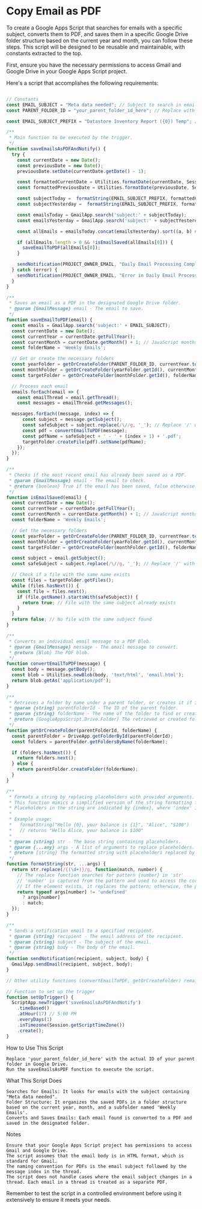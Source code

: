 # Copy Email as PDF

To create a Google Apps Script that searches for emails with a specific subject, converts them to PDF, and saves them in a specific Google Drive folder structure based on the current year and month, you can follow these steps. This script will be designed to be reusable and maintainable, with constants extracted to the top.

First, ensure you have the necessary permissions to access Gmail and Google Drive in your Google Apps Script project.

Here's a script that accomplishes the following requirements:

```javascript

// Constants
const EMAIL_SUBJECT = "Meta data needed"; // Subject to search in emails
const PARENT_FOLDER_ID = "your_parent_folder_id_here"; // Replace with your actual parent folder ID

const EMAIL_SUBJECT_PREFIX = "Datastore Inventory Report ({0}) Temp"; // Base subject to search in emails

/**
 * Main function to be executed by the trigger.
 */
function saveEmailsAsPDFAndNotify() {
  try {
    const currentDate = new Date();
    const previousDate = new Date();
    previousDate.setDate(currentDate.getDate() - 1);

    const formattedCurrentDate = Utilities.formatDate(currentDate, Session.getScriptTimeZone(), "MM/dd/yy");
    const formattedPreviousDate = Utilities.formatDate(previousDate, Session.getScriptTimeZone(), "MM/dd/yy");

    const subjectToday =  formatString(EMAIL_SUBJECT_PREFIX, formattedCurrentDate);
    const subjectYesterday =  formatString(EMAIL_SUBJECT_PREFIX, formattedPreviousDate);

    const emailsToday = GmailApp.search('subject:' + subjectToday);
    const emailsYesterday = GmailApp.search('subject:' + subjectYesterday);

    const allEmails = emailsToday.concat(emailsYesterday).sort((a, b) => b.getDate() - a.getDate());

    if (allEmails.length > 0 && !isEmailSaved(allEmails[0])) {
      saveEmailToPDF(allEmails[0]);
    }

    sendNotification(PROJECT_OWNER_EMAIL, "Daily Email Processing Completed", "The script has successfully run and processed emails.");
  } catch (error) {
    sendNotification(PROJECT_OWNER_EMAIL, "Error in Daily Email Processing", "An error occurred: " + error.message);
  }
}

/**
 * Saves an email as a PDF in the designated Google Drive folder.
 * @param {GmailMessage} email - The email to save.
 */
function saveEmailToPDF(email) {
  const emails = GmailApp.search('subject:' + EMAIL_SUBJECT);
  const currentDate = new Date();
  const currentYear = currentDate.getFullYear();
  const currentMonth = currentDate.getMonth() + 1; // JavaScript months are 0-indexed
  const folderName = 'Weekly Emails';

  // Get or create the necessary folders
  const yearFolder = getOrCreateFolder(PARENT_FOLDER_ID, currentYear.toString());
  const monthFolder = getOrCreateFolder(yearFolder.getId(), currentMonth.toString());
  const targetFolder = getOrCreateFolder(monthFolder.getId(), folderName);

  // Process each email
  emails.forEach(email => {
    const emailThread = email.getThread();
    const messages = emailThread.getMessages();

  messages.forEach((message, index) => {
      const subject = message.getSubject();
      const safeSubject = subject.replace(/\//g, '_'); // Replace '/' with '_'
      const pdf = convertEmailToPDF(message);
      const pdfName = safeSubject + ' - ' + (index + 1) + '.pdf';
      targetFolder.createFile(pdf).setName(pdfName);
    });
  });
}

/**
 * Checks if the most recent email has already been saved as a PDF.
 * @param {GmailMessage} email - The email to check.
 * @return {boolean} True if the email has been saved, false otherwise.
 */
function isEmailSaved(email) {
  const currentDate = new Date();
  const currentYear = currentDate.getFullYear();
  const currentMonth = currentDate.getMonth() + 1; // JavaScript months are 0-indexed
  const folderName = 'Weekly Emails';

  // Get the necessary folders
  const yearFolder = getOrCreateFolder(PARENT_FOLDER_ID, currentYear.toString());
  const monthFolder = getOrCreateFolder(yearFolder.getId(), currentMonth.toString());
  const targetFolder = getOrCreateFolder(monthFolder.getId(), folderName);

  const subject = email.getSubject();
  const safeSubject = subject.replace(/\//g, '_'); // Replace '/' with '_'

  // Check if a file with the same name exists
  const files = targetFolder.getFiles();
  while (files.hasNext()) {
    const file = files.next();
    if (file.getName().startsWith(safeSubject)) {
      return true; // File with the same subject already exists
    }
  }
  return false; // No file with the same subject found
}

/**
 * Converts an individual email message to a PDF Blob.
 * @param {GmailMessage} message - The email message to convert.
 * @return {Blob} The PDF blob.
 */
function convertEmailToPDF(message) {
  const body = message.getBody();
  const blob = Utilities.newBlob(body, 'text/html', 'email.html');
  return blob.getAs('application/pdf');
}

/**
 * Retrieves a folder by name under a parent folder, or creates it if it doesn't exist.
 * @param {string} parentFolderId - The ID of the parent folder.
 * @param {string} folderName - The name of the folder to find or create.
 * @return {GoogleAppsScript.Drive.Folder} The retrieved or created folder.
 */
function getOrCreateFolder(parentFolderId, folderName) {
  const parentFolder = DriveApp.getFolderById(parentFolderId);
  const folders = parentFolder.getFoldersByName(folderName);

  if (folders.hasNext()) {
    return folders.next();
  } else {
    return parentFolder.createFolder(folderName);
  }
}

/**
 * Formats a string by replacing placeholders with provided arguments.
 * This function mimics a simplified version of the string formatting found in some other languages.
 * Placeholders in the string are indicated by {index}, where 'index' is the position of the argument to substitute.
 * 
 * Example usage:
 *   formatString("Hello {0}, your balance is {1}", "Alice", "$100")
 *   // returns "Hello Alice, your balance is $100"
 *
 * @param {string} str - The base string containing placeholders.
 * @param {...any} args - A list of arguments to replace placeholders.
 * @return {string} The formatted string with placeholders replaced by provided arguments.
 */
function formatString(str, ...args) {
  return str.replace(/{(\d+)}/g, function(match, number) { 
    // The replace function searches for pattern {number} in 'str'
    // 'number' is captured from the pattern and used to access the corresponding element in 'args'
    // If the element exists, it replaces the pattern; otherwise, the pattern remains unchanged
    return typeof args[number] != 'undefined'
      ? args[number] 
      : match;
  });
}

/**
 * Sends a notification email to a specified recipient.
 * @param {string} recipient - The email address of the recipient.
 * @param {string} subject - The subject of the email.
 * @param {string} body - The body of the email.
 */
function sendNotification(recipient, subject, body) {
  GmailApp.sendEmail(recipient, subject, body);
}

// Other utility functions (convertEmailToPDF, getOrCreateFolder) remain the same

// Function to set up the trigger
function setUpTrigger() {
  ScriptApp.newTrigger('saveEmailsAsPDFAndNotify')
    .timeBased()
    .atHour(17) // 5:00 PM
    .everyDays(1)
    .inTimezone(Session.getScriptTimeZone())
    .create();
}

```
How to Use This Script

    Replace 'your_parent_folder_id_here' with the actual ID of your parent folder in Google Drive.
    Run the saveEmailsAsPDF function to execute the script.

What This Script Does

    Searches for Emails: It looks for emails with the subject containing "Meta data needed".
    Folder Structure: It organizes the saved PDFs in a folder structure based on the current year, month, and a subfolder named 'Weekly Emails'.
    Converts and Saves Emails: Each email found is converted to a PDF and saved in the designated folder.

Notes

    Ensure that your Google Apps Script project has permissions to access Gmail and Google Drive.
    The script assumes that the email body is in HTML format, which is standard for Gmail.
    The naming convention for PDFs is the email subject followed by the message index in the thread.
    The script does not handle cases where the email subject changes in a thread. Each email in a thread is treated as a separate PDF.

Remember to test the script in a controlled environment before using it extensively to ensure it meets your needs.
